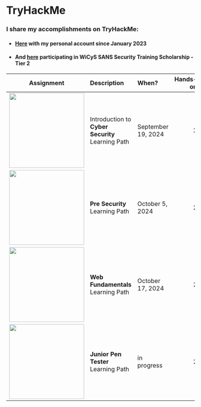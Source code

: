 # TryHackMe


### I share my accomplishments on TryHackMe:

- #### [Here](https://tryhackme.com/p/Rosana) with my personal account since January 2023
- #### And [here](https://tryhackme.com/r/p/CyberRosana) participating in WiCyS SANS Security Training Scholarship - Tier 2




| Assignment                                  | Description                | When?     | Hands-on |
| :-----------------------------------------: | :------------------------- | :-------- | --------: | 
| <img src="https://tryhackme-certificates.s3-eu-west-1.amazonaws.com/THM-FBOHY0UAVD.png" width="200"/> | Introduction to<br>**Cyber Security** Learning Path | September 19, 2024 | 3 | 
| <img src="https://tryhackme-certificates.s3-eu-west-1.amazonaws.com/THM-1GBA9ROYFI.png" width="200"/> | **Pre Security** Learning Path | October 5, 2024 | 2 | 
|  <img src="https://tryhackme-certificates.s3-eu-west-1.amazonaws.com/THM-SLADXNEMGJ.png" width="200"/> | **Web Fundamentals** Learning Path | October 17, 2024 | 2 | 
|  <img src="" width="200"/> | **Junior Pen Tester** Learning Path | in progress | 2 | 

